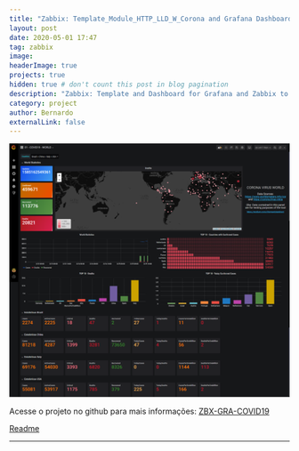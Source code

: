 ```yaml
---
title: "Zabbix: Template_Module_HTTP_LLD_W_Corona and Grafana Dashboard"
layout: post
date: 2020-05-01 17:47
tag: zabbix
image: 
headerImage: true
projects: true
hidden: true # don't count this post in blog pagination
description: "Zabbix: Template and Dashboard for Grafana and Zabbix to monitoring COVID19 "
category: project
author: Bernardo
externalLink: false
---
```


![alt tag](https://github.com/bernardolankheet/ZBX-GRA-COVID19/blob/master/screencapture-localhost-3000-d-EL1woQuWz-01-covid19-world-2020-03-25-16_10_17.png?raw=true)

Acesse o projeto no github para mais informações: 
[ZBX-GRA-COVID19](https://github.com/bernardolankheet/ZBX-GRA-COVID19)

[Readme](https://github.com/bernardolankheet/ZBX-GRA-COVID19/blob/master/README.md)


---
